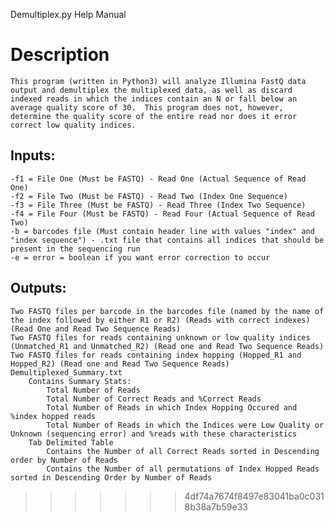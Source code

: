 Demultiplex.py Help Manual 

# Description
  	This program (written in Python3) will analyze Illumina FastQ data output and demultiplex the multiplexed data, as well as discard indexed reads in which the indices contain an N or fall below an average quality score of 30.  This program does not, however, determine the quality score of the entire read nor does it error correct low quality indices.  
## Inputs:  
	-f1 = File One (Must be FASTQ) - Read One (Actual Sequence of Read One)  
	-f2 = File Two (Must be FASTQ) - Read Two (Index One Sequence)  
	-f3 = File Three (Must be FASTQ) - Read Three (Index Two Sequence)  
	-f4 = File Four (Must be FASTQ) - Read Four (Actual Sequence of Read Two)  
	-b = barcodes file (Must contain header line with values "index" and "index sequence") - .txt file that contains all indices that should be present in the sequencing run  
	-e = error = boolean if you want error correction to occur
## Outputs:  
	Two FASTQ files per barcode in the barcodes file (named by the name of the index followed by either R1 or R2) (Reads with correct indexes) (Read One and Read Two Sequence Reads)  
	Two FASTQ files for reads containing unknown or low quality indices (Unmatched_R1 and Unmatched_R2) (Read one and Read Two Sequence Reads)  
	Two FASTQ files for reads containing index hopping (Hopped_R1 and Hopped_R2) (Read one and Read Two Sequence Reads)  
	Demultiplexed_Summary.txt  
		Contains Summary Stats:   
			Total Number of Reads  
			Total Number of Correct Reads and %Correct Reads  
			Total Number of Reads in which Index Hopping Occured and %index hopped reads  
			Total Number of Reads in which the Indices were Low Quality or Unknown (sequencing error) and %reads with these characteristics  
		Tab Delimited Table  
			Contains the Number of all Correct Reads sorted in Descending order by Number of Reads  
			Contains the Number of all permutations of Index Hopped Reads sorted in Descending Order by Number of Reads  
>>>>>>> 4df74a7674f8497e83041ba0c0318b38a7b59e33

